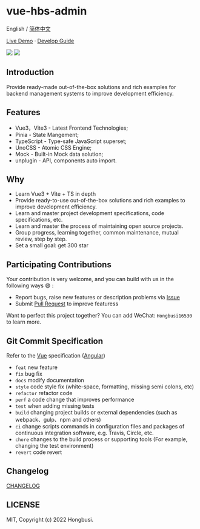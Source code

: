 # vue-hbs-admin

English / [简体中文](./README.zh-CN.md)

[Live Demo](https://vue-hbs-admin.netlify.app) · [Develop Guide](https://vue-hbs-admin-docs.netlify.app)

<a href="https://github.com/vitejs/awesome-vite"><img src="https://img.shields.io/badge/awesome-vite-blueviolet?style=for-the-badge&logo=vite" /></a> <a href="https://github.com/developer-plus"><img src="https://img.shields.io/badge/developer-plus-9cf?style=for-the-badge" /></a>

## Introduction

Provide ready-made out-of-the-box solutions and rich examples for backend management systems to improve development efficiency.

## Features

- Vue3，Vite3 - Latest Frontend Technologies;
- Pinia - State Mangement;
- TypeScript - Type-safe JavaScript superset;
- UnoCSS - Atomic CSS Engine;
- Mock - Built-in Mock data solution;
- unplugin - API, components auto import.

## Why

- Learn Vue3 + Vite + TS in depth
- Provide ready-to-use out-of-the-box solutions and rich examples to improve development efficiency.
- Learn and master project development specifications, code specifications, etc.
- Learn and master the process of maintaining open source projects.
- Group progress, learning together, common maintenance, mutual review, step by step.
- Set a small goal: get 300 star

## Participating Contributions

Your contribution is very welcome, and you can build with us in the following ways 😄 :

- Report bugs, raise new features or description problems via [Issue](https://github.com/Hongbusi/vue-hbs-admin/issues)
- Submit [Pull Request](https://github.com/Hongbusi/vue-hbs-admin/pulls) to improve featuress

Want to perfect this project together? You can add WeChat: `Hongbusi16530` to learn more.

## Git Commit Specification

Refer to the [Vue]((https://github.com/vuejs/vue/blob/dev/.github/COMMIT_CONVENTION.md) ) specification ([Angular](https://github.com/conventional-changelog/conventional-changelog/tree/master/packages/conventional-changelog-angular))

- `feat` new feature
- `fix` bug fix
- `docs` modify documentation
- `style` code style fix (white-space, formatting, missing semi colons, etc)
- `refactor` refactor code
- `perf` a code change that improves performance
- `test` when adding missing tests
- `build` changing project builds or external dependencies (such as webpack、gulp、npm and others)
- `ci` change scripts commands in configuration files and packages of continuous integration software, e.g. Travis, Circle, etc.
- `chore` changes to the build process or supporting tools (For example, changing the test environment)
- `revert` code revert

## Changelog

[CHANGELOG](./CHANGELOG.md)

## LICENSE

MIT, Copyright (c) 2022 Hongbusi.
